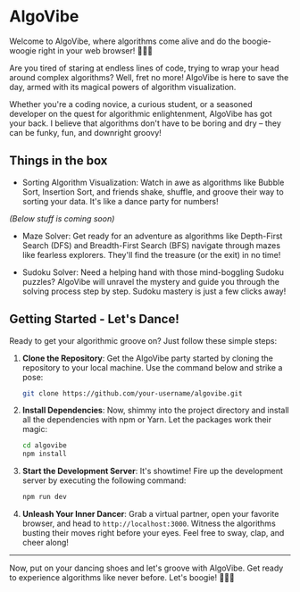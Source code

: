 # AlgoVibe
Welcome to AlgoVibe, where algorithms come alive and do the boogie-woogie right in your web browser! 🎉🕺💃

Are you tired of staring at endless lines of code, trying to wrap your head around complex algorithms? Well, fret no more! AlgoVibe is here to save the day, armed with its magical powers of algorithm visualization.

Whether you're a coding novice, a curious student, or a seasoned developer on the quest for algorithmic enlightenment, AlgoVibe has got your back. I believe that algorithms don't have to be boring and dry – they can be funky, fun, and downright groovy!

## Things in the box
-   Sorting Algorithm Visualization: Watch in awe as algorithms like Bubble Sort, Insertion Sort, and friends shake, shuffle, and groove their way to sorting your data. It's like a dance party for numbers!
   
*(Below stuff is coming soon)*
-   Maze Solver: Get ready for an adventure as algorithms like Depth-First Search (DFS) and Breadth-First Search (BFS) navigate through mazes like fearless explorers. They'll find the treasure (or the exit) in no time!
    
-   Sudoku Solver: Need a helping hand with those mind-boggling Sudoku puzzles? AlgoVibe will unravel the mystery and guide you through the solving process step by step. Sudoku mastery is just a few clicks away!

## Getting Started - Let's Dance!

Ready to get your algorithmic groove on? Just follow these simple steps:

1.  **Clone the Repository**: Get the AlgoVibe party started by cloning the repository to your local machine. Use the command below and strike a pose: 
    ```bash
    git clone https://github.com/your-username/algovibe.git
    ```
2. **Install Dependencies**: Now, shimmy into the project directory and install all the dependencies with npm or Yarn. Let the packages work their magic: 
	```bash
    cd algovibe
    npm install
    ```
3. **Start the Development Server**: It's showtime! Fire up the development server by executing the following command:
	```bash
    npm run dev
    ```
4.  **Unleash Your Inner Dancer**: Grab a virtual partner, open your favorite browser, and head to `http://localhost:3000`. Witness the algorithms busting their moves right before your eyes. Feel free to sway, clap, and cheer along!
---
Now, put on your dancing shoes and let's groove with AlgoVibe. Get ready to experience algorithms like never before. Let's boogie! 💃🎩🎶
